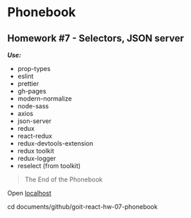 # Phonebook

## Homework #7 - Selectors, JSON server

**_Use:_**

- prop-types
- eslint
- prettier
- gh-pages
- modern-normalize
- node-sass
- axios
- json-server
- redux
- react-redux
- redux-devtools-extension
- redux toolkit
- redux-logger
- reselect (from toolkit)

> The End of the Phonebook

Open [localhost](http://localhost:3000)

cd documents/github/goit-react-hw-07-phonebook
